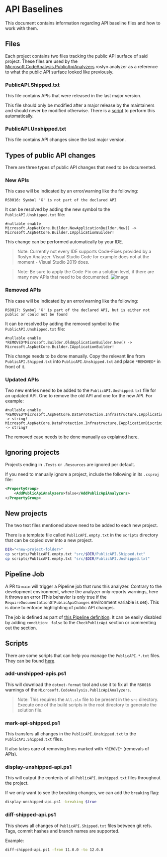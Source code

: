 # API Baselines

This document contains information regarding API baseline files and how to work with them.

## Files

Each project contains two files tracking the public API surface of said project. These files are used by the [Microsoft.CodeAnalysis.PublicApiAnalyzers](https://github.com/dotnet/roslyn-analyzers/blob/main/src/PublicApiAnalyzers) roslyn analyzer as a reference to what the public API surface looked like previously.

### PublicAPI.Shipped.txt

This file contains APIs that were released in the last major version.

This file should only be modified after a major release by the maintainers and should never be modified otherwise. There is a [script](#scripts) to perform this automatically.

### PublicAPI.Unshipped.txt

This file contains API changes since the last major version.

## Types of public API changes

There are three types of public API changes that need to be documented.

### New APIs

This case will be indicated by an error/warning like the following:

```
RS0016: Symbol 'X' is not part of the declared API
```

It can be resolved by adding the new symbol to the `PublicAPI.Unshipped.txt` file:

```
#nullable enable
Microsoft.AspNetCore.Builder.NewApplicationBuilder.New() -> Microsoft.AspNetCore.Builder.IApplicationBuilder!
```

This change can be performed automatically by your IDE.

> Note: Currently not every IDE supports Code-Fixes provided by a Roslyn Analyzer. Visual Studio Code for example does not at the moment - Visual Studio 2019 does.

> Note: Be sure to apply the Code-Fix on a solution level, if there are many new APIs that need to be documented.
> ![image](https://user-images.githubusercontent.com/45513122/119241399-47bbbe80-bb56-11eb-9253-92e2878cd428.png)

### Removed APIs

This case will be indicated by an error/warning like the following:

```
RS0017: Symbol 'X' is part of the declared API, but is either not public or could not be found
```

It can be resolved by adding the removed symbol to the `PublicAPI.Unshipped.txt` file:

```
#nullable enable
*REMOVED*Microsoft.Builder.OldApplicationBuilder.New() -> Microsoft.AspNetCore.Builder.IApplicationBuilder!
```

This change needs to be done manually. Copy the relevant line from `PublicAPI.Shipped.txt` into `PublicAPI.Unshipped.txt` and place `*REMOVED*` in front of it.

### Updated APIs

Two new entries need to be added to the `PublicAPI.Unshipped.txt` file for an updated API. One to remove the old API and one for the new API. For example:

```
#nullable enable
*REMOVED*Microsoft.AspNetCore.DataProtection.Infrastructure.IApplicationDiscriminator.Discriminator.get -> string!
Microsoft.AspNetCore.DataProtection.Infrastructure.IApplicationDiscriminator.Discriminator.get -> string?
```

The removed case needs to be done manually as explained [here](#removed-apis).

## Ignoring projects

Projects ending in `.Tests` or `.Resources` are ignored per default.

If you need to manually ignore a project, include the following in its `.csproj` file:

```xml
<PropertyGroup>
    <AddPublicApiAnalyzers>false</AddPublicApiAnalyzers>
</PropertyGroup>
```

## New projects

The two text files mentioned above need to be added to each new project.

There is a template file called `PublicAPI.empty.txt` in the `scripts` directory that can be copied over into a new project.

```sh
DIR="<new-project-folder>"
cp scripts/PublicAPI.empty.txt "src/$DIR/PublicAPI.Shipped.txt"
cp scripts/PublicAPI.empty.txt "src/$DIR/PublicAPI.Unshipped.txt"
```

## Pipeline Job

A PR to `main` will trigger a Pipeline job that runs this analyzer. Contrary to the development environment, where the analyzer only reports warnings, here it throws an error (This behavior is only true if the `RequireDocumentationOfPublicApiChanges` environment variable is set). This is done to enforce highlighting of public API changes.

The job is defined as part of [this Pipeline definition](./.devops/azure-pipelines.test-pr-hotchocolate.yml). It can be easily disabled by adding `condition: false` to the `CheckPublicApi` section or commenting out the section.

## Scripts

There are some scripts that can help you manage the `PublicAPI.*.txt` files. They can be found [here](./scripts).

### add-unshipped-apis.ps1

This will download the `dotnet-format` tool and use it to fix all the `RS0016` warnings of the `Microsoft.CodeAnalysis.PublicApiAnalyzers`.

> Note: This requires the `All.sln` file to be present in the `src` directory. Execute one of the build scripts in the root directory to generate the solution file.

### mark-api-shipped.ps1

This transfers all changes in the `PublicAPI.Unshipped.txt` to the `PublicAPI.Shipped.txt` files.

It also takes care of removing lines marked with `*REMOVE*` (removals of APIs).

### display-unshipped-api.ps1

This will output the contents of all `PublicAPI.Unshipped.txt` files throughout the project.

If we only want to see the breaking changes, we can add the `breaking` flag:

```sh
display-unshipped-api.ps1 -breaking $true
```

### diff-shipped-api.ps1

This shows all changes of `PublicAPI.Shipped.txt` files between git refs. Tags, commit hashes and branch names are supported.

Example:

```sh
diff-shipped-api.ps1 -from 11.0.0 -to 12.0.0
```
